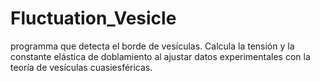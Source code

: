 Fluctuation_Vesicle
===================

programma que detecta el borde de vesículas. 
Calcula la tensión y la constante elástica de
doblamiento al ajustar datos experimentales 
con la teoría de vesículas cuasiesféricas.
